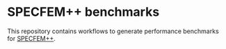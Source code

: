# SPECFEM++ benchmarks

This repository contains workflows to generate performance benchmarks for [SPECFEM++](https://github.com/PrincetonUniversity/SPECFEMPP). 